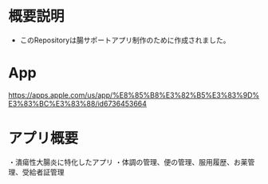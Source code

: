 # 概要説明
- このRepositoryは腸サポートアプリ制作のために作成されました。

# App
https://apps.apple.com/us/app/%E8%85%B8%E3%82%B5%E3%83%9D%E3%83%BC%E3%83%88/id6736453664

# アプリ概要
・潰瘍性大腸炎に特化したアプリ
・体調の管理、便の管理、服用履歴、お薬管理、受給者証管理
